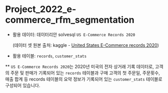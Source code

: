 # Project_2022_e-commerce_rfm_segmentation


* 활용 데이터: 데이터리안 solvesql `US E-Commerce Records 2020`  
    
    (데이터 셋 원본 출처: kaggle - [United States E-Commerce records 2020](https://www.kaggle.com/datasets/ammaraahmad/us-ecommerce-record-2020?resource=download))
    
* 활용 테이블: `records`, `customer_stats`  

** `US E-Commerce Records 2020`는 2020년 미국의 전자 상거래 기록 데이터로, 고객의 주문 및 판매가 기록되어 있는 `records` 테이블과 구매 고객의 첫 주문일, 주문횟수, 매출 합계 등 records 테이블의 요약 정보가 기록되어 있는 `customer_stats` 테이블로 구성되어 있습니다.
